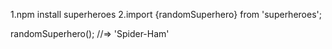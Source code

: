 
1.npm install superheroes
2.import {randomSuperhero} from 'superheroes';

randomSuperhero();
//=> 'Spider-Ham'
